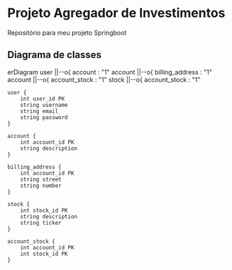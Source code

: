 # Projeto Agregador de Investimentos
Repositório para meu projeto Springboot

## Diagrama de classes

erDiagram
    user ||--o{ account : "1"
    account ||--o{ billing_address : "1"
    account ||--o{ account_stock : "1"
    stock ||--o{ account_stock : "1"

    user {
        int user_id PK
        string username
        string email
        string password
    }

    account {
        int account_id PK
        string description
    }

    billing_address {
        int account_id PK
        string street
        string number
    }

    stock {
        int stock_id PK
        string description
        string ticker
    }

    account_stock {
        int account_id PK
        int stock_id PK
    }